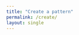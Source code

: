 ```yaml
---
title: "Create a pattern"
permalink: /create/
layout: single
---
```

<script src="{{ '/assets/js/app.js' | relative_url }}"></script>
<link rel="stylesheet" href="{{ '/assets/react-app/static/css/main.0e8cbe55.css | relative_url }}">
<script src="{{ '/assets/react-app/static/js/main.3eaabf30.js' | relative_url }}"></script>